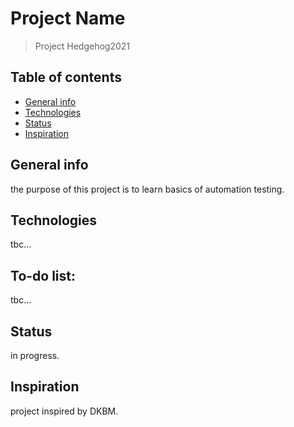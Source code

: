 # Project Name
> Project Hedgehog2021

## Table of contents
* [General info](#general-info)
* [Technologies](#technologies)
* [Status](#status)
* [Inspiration](#inspiration)

## General info
the purpose of this project is to learn basics of automation testing.

## Technologies
tbc...

## To-do list:
tbc...

## Status
in progress.

## Inspiration
project inspired by DKBM.
